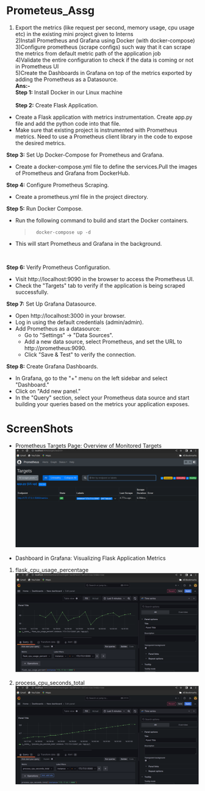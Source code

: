 # Prometeus_Assg
   1) Export the metrics (like request per second, memory usage, cpu usage etc) in the existing mini project given to Interns<br>
 2)Install Prometheus and Grafana using Docker (with docker-compose)<br> 
 3)Configure prometheus (scrape configs) such way that it can scrape the metrics from default metric path of the application job<br> 
 4)Validate the entire configuration to check if the data is coming or not in Prometheus UI<br>
 5)Create the Dashboards in Grafana on top of the metrics exported by adding the Prometheus as a Datasource.<br>
**Ans:-** <br>
**Step 1:** Install Docker in our Linux machine <br><br>
**Step 2:** Create Flask Application.<br>
  + Create a Flask application with metrics instrumentation. Create app.py file and add the python code into that file.<br>
  + Make sure that existing  project is instrumented with Prometheus metrics. Need to use a Prometheus client library in the code to expose the desired metrics.<br>
  
**Step 3:** Set Up Docker-Compose for Prometheus and Grafana.<br>
  + Create a docker-compose.yml file to define the services.Pull the images of Prometheus and Grafana from DockerHub. <br>
  
**Step 4:** Configure Prometheus Scraping.<br>
  + Create a prometheus.yml file in the project directory. <br>

**Step 5:** Run Docker Compose.<br>
  + Run the following command to build and start the Docker containers.
     >       docker-compose up -d
  + This will start Prometheus and Grafana in the background.  
<br>

**Step 6:** Verify Prometheus Configuration.<br>
  + Visit http://localhost:9090 in the browser to access the Prometheus UI.
  + Check the "Targets" tab to verify if the application is being scraped successfully. <br>

**Step 7:** Set Up Grafana Datasource.<br>
  + Open http://localhost:3000 in your browser.
  + Log in using the default credentials (admin/admin).
  + Add Prometheus as a datasource:
     - Go to "Settings" -> "Data Sources".
     - Add a new data source, select Prometheus, and set the URL to http://prometheus:9090.
     - Click "Save & Test" to verify the connection.<br>

   **Step 8:** Create Grafana Dashboards.<br>
  + In Grafana, go to the "+" menu on the left sidebar and select "Dashboard."
  +  Click on "Add new panel."
  +  In the "Query" section, select your Prometheus data source and start building your queries based on the metrics your application exposes.<br>

  # ScreenShots<br>
 +   Prometheus Targets Page: Overview of Monitored Targets<br>
![Prometeus Dashboard](https://github.com/DEEPAK894/Prometeus_Assg/blob/main/Screenshot%20from%202023-11-28%2014-34-17.png)<br><br>
 +   Dashboard in Grafana: Visualizing Flask Application Metrics<br>

1. flask_cpu_usage_percentage <br>
![Grafana Dashboard](https://github.com/DEEPAK894/Prometeus_Assg/blob/main/Screenshot%20from%202023-11-28%2014-31-57.png)<br><br>
2. process_cpu_seconds_total <br>
![Grafana Dashboard](https://github.com/DEEPAK894/Prometeus_Assg/blob/main/Screenshot%20from%202023-11-28%2014-32-34.png)


